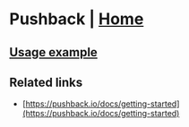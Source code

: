 # Pushback | [Home](./../../)

## [Usage example](./../../tests/Pushback/ClientTest.php)

## Related links

* [https://pushback.io/docs/getting-started](https://pushback.io/docs/getting-started)
